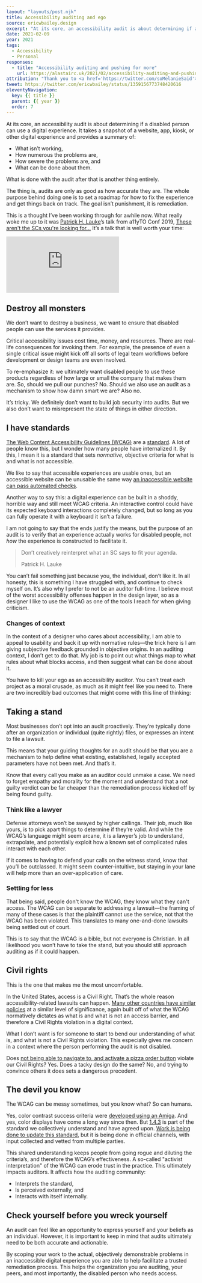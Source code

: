 ```yaml
---
layout: "layouts/post.njk"
title: Accessibility auditing and ego
source: ericwbailey.design
excerpt: "At its core, an accessibility audit is about determining if a disabled person can use a digital experience"
date: 2021-02-09
year: 2021
tags:
  - Accessibility
  - Personal
responses:
  - title: "Accessibility auditing and pushing for more"
    url: https://alastairc.uk/2021/02/accessibility-auditing-and-pushing-for-more/
attribution: "Thank you to <a href='https://twitter.com/soMelanieSaid'>Melanie Richards</a>, <a href='https://twitter.com/patrick_h_lauke'>Patrick H. Lauke</a>, and <a href='https://twitter.com/codingchaos'>Sarah Higley</a> for their feedback."
tweet: https://twitter.com/ericwbailey/status/1359156773748420616
eleventyNavigation:
  key: {{ title }}
  parent: {{ year }}
  order: 7
---
```


At its core, an accessibility audit is about determining if a disabled person can use a digital experience. It takes a snapshot of a website, app, kiosk, or other digital experience and provides a summary of:

- What isn’t working,
- How numerous the problems are,
- How severe the problems are, and
- What can be done about them.

What is done with the audit after that is another thing entirely.

The thing is, audits are only as good as how accurate they are. The whole purpose behind doing one is to set a roadmap for how to fix the experience and get things back on track. The goal isn’t punishment, it is remediation.

This is a thought I’ve been working through for awhile now. What really woke me up to it was [Patrick H. Lauke](https://www.splintered.co.uk/)’s talk from a11yTO Conf 2019, [These aren't the SCs you're looking for…](https://patrickhlauke.github.io/wcag-interpretation/) It’s a talk that is well worth your time:

<div class="video-wrapper">
  <iframe title="YouTube: These aren't the SCs you're looking for ... (mis)adventures in WCAG 2.x interpretation and audits"
  src="https://www.youtube.com/embed/I0tghv881ac?start=11"
  frameborder="0"
  allow="accelerometer; autoplay; clipboard-write; encrypted-media; gyroscope; picture-in-picture" allowfullscreen></iframe>
</div>


## Destroy all monsters

We don’t want to destroy a business, we want to ensure that disabled people can use the services it provides.

Critical accessibility issues cost time, money, and resources. There are real-life consequences for invoking them. For example, the presence of even a single critical issue might kick off all sorts of legal team workflows before development or design teams are even involved.

To re-emphasize it: we ultimately want disabled people to use these products regardless of how large or small the company that makes them are. So, should we pull our punches? No. Should we also use an audit as a mechanism to show how damn smart we are? Also no.

It’s tricky. We definitely don’t want to build job security into audits. But we also don’t want to misrepresent the state of things in either direction.

## I have standards

[The Web Content Accessibility Guidelines (<abbr>WCAG</abbr>)](https://www.w3.org/TR/WCAG21/) are a [standard](https://www.iso.org/standard/58625.html). A lot of people know this, but I wonder how many people have internalized it. By this, I mean it is a standard that sets *normative*, objective criteria for what is and what is not accessible.

We like to say that accessible experiences are usable ones, but an accessible website can be unusable the same way [an inaccessible website can pass automated checks](https://www.matuzo.at/blog/building-the-most-inaccessible-site-possible-with-a-perfect-lighthouse-score/).

Another way to say this: a digital experience can be built in a shoddy, horrible way and still meet WCAG criteria. An interactive control could have its expected keyboard interactions completely changed, but so long as you can fully operate it with a keyboard it isn’t a failure.

I am not going to say that the ends justify the means, but the purpose of an audit is to verify that an experience actually works for disabled people, not *how* the experience is constructed to facilitate it.

<blockquote>
  <p>Don’t creatively reinterpret what an SC says to fit your agenda.</p>
  <footer>
    <p>Patrick H. Lauke</p>
  </footer>
</blockquote>

You can’t fail something just because you, the individual, don’t like it. In all honesty, this is something I have struggled with, and continue to check myself on. It’s also why I prefer to not be an auditor full-time. I believe most of the worst accessibility offenses happen in the design layer, so as a designer I like to use the WCAG as one of the tools I reach for when giving criticism.

### Changes of context

In the context of a designer who cares about accessibility, I am able to appeal to usability and back it up with normative rules—the trick here is I am giving subjective feedback grounded in objective origins. In an auditing context, I don’t get to do that. My job is to point out what things map to what rules about what blocks access, and then suggest what can be done about it.

You have to kill your ego as an accessibility auditor. You can’t treat each project as a moral crusade, as much as it might feel like you need to. There are two incredibly bad outcomes that might come with this line of thinking:

## Taking a stand

Most businesses don’t opt into an audit proactively. They’re typically done after an organization or individual (quite rightly) files, or expresses an intent to file a lawsuit.

This means that your guiding thoughts for an audit should be that you are a mechanism to help define what existing, established, legally accepted parameters have not been met. And that’s it.

Know that every call you make as an auditor could unmake a case. We need to forget empathy and morality for the moment and understand that a  not guilty verdict can be far cheaper than the remediation process kicked off by being found guilty.

### Think like a lawyer

Defense attorneys won’t be swayed by higher callings. Their job, much like yours, is to pick apart things to determine if they’re valid. And while the WCAG’s language might seem arcane, it is a lawyer’s job to understand, extrapolate, and potentially exploit how a known set of complicated rules interact with each other.

If it comes to having to defend your calls on the witness stand, know that you’ll be outclassed. It might seem counter-intuitive, but staying in your lane will help more than an over-application of care.

### Settling for less
That being said, people don't know the WCAG, they know what they can't access. The WCAG can be separate to addressing a lawsuit—the framing of many of these cases is that the plaintiff cannot use the service, not that the WCAG has been violated. This translates to many one-and-done lawsuits being settled out of court.

This is to say that the WCAG is a bible, but not everyone is Christian. In all likelihood you won’t have to take the stand, but you should still approach auditing as if it could happen.

## Civil rights

This is the one that makes me the most uncomfortable.

In the United States, access is a Civil Right. That’s the whole reason accessibility-related lawsuits can happen. [Many other countries have similar policies](https://www.w3.org/WAI/policies/) at a similar level of significance, again built off of what the WCAG normatively dictates as what is and what is not an access barrier, and therefore a Civil Rights violation in a digital context.

What I don’t want is for someone to start to bend our understanding of what is, and what is not a Civil Rights violation. This especially gives me concern in a context where the person performing the audit is not disabled.

Does [not being able to navigate to, and activate a pizza order button](https://www.lflegal.com/2019/01/dominos-ninth-circuit/) violate our Civil Rights? Yes. Does a tacky design do the same? No, and trying to convince others it does sets a dangerous precedent.

## The devil you know

The WCAG can be messy sometimes, but you know what? So can humans.

Yes, color contrast success criteria were [developed using an Amiga](https://youtu.be/HtUlonNewGk). And yes, color displays have come a long way since then. But [1.4.3](https://www.w3.org/WAI/WCAG21/Understanding/contrast-minimum.html) is part of the standard we collectively understand and have agreed upon. [Work is being done to update this standard](https://github.com/w3c/wcag/issues/695), but it is being done in official channels, with input collected and vetted from multiple parties.

This shared understanding keeps people from going rogue and diluting the criteria’s, and therefore the WCAG’s effectiveness. A so-called "activist interpretation" of the WCAG can erode trust in the practice. This ultimately impacts auditors. It affects how the auditing community:

- Interprets the standard,
- Is perceived externally, and
- Interacts with itself internally.

## Check yourself before you wreck yourself

An audit can feel like an opportunity to express yourself and your beliefs as an individual. However, it is important to keep in mind that audits ultimately need to be both accurate and actionable.

By scoping your work to the actual, objectively demonstrable problems in an inaccessible digital experience you are able to help facilitate a trusted remediation process. This helps the organization you are auditing, your peers, and most importantly, the disabled person who needs access.

